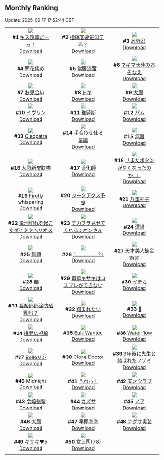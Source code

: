 ## Monthly Ranking
Update: 2025-06-17 17:52:44 CST

|      |      |      |
| :----: | :----: | :----: |
| ![](https://i.pixiv.re/c/240x480/img-master/img/2025/05/19/00/00/09/130563065_p0_master1200.jpg)<br>**#1** [キス攻撃だーっ！](https://www.pixiv.net/artworks/130563065)<br>[Download](https://i.pixiv.re/img-original/img/2025/05/19/00/00/09/130563065_p0.png) | ![](https://i.pixiv.re/c/240x480/img-master/img/2025/05/20/10/02/35/130609163_p0_master1200.jpg)<br>**#2** [指挥官要进洞了吗？](https://www.pixiv.net/artworks/130609163)<br>[Download](https://i.pixiv.re/img-original/img/2025/05/20/10/02/35/130609163_p0.jpg) | ![](https://i.pixiv.re/c/240x480/img-master/img/2025/05/20/00/00/11/130597598_p0_master1200.jpg)<br>**#3** [忍野忍](https://www.pixiv.net/artworks/130597598)<br>[Download](https://i.pixiv.re/img-original/img/2025/05/20/00/00/11/130597598_p0.png) |
| ![](https://i.pixiv.re/c/240x480/img-master/img/2025/05/18/00/00/14/130519992_p0_master1200.jpg)<br>**#4** [葬花集め](https://www.pixiv.net/artworks/130519992)<br>[Download](https://i.pixiv.re/img-original/img/2025/05/18/00/00/14/130519992_p0.jpg) | ![](https://i.pixiv.re/c/240x480/img-master/img/2025/05/19/03/03/23/130568884_p0_master1200.jpg)<br>**#5** [常服流萤](https://www.pixiv.net/artworks/130568884)<br>[Download](https://i.pixiv.re/img-original/img/2025/05/19/03/03/23/130568884_p0.jpg) | ![](https://i.pixiv.re/c/240x480/img-master/img/2025/05/20/00/00/21/130597682_p0_master1200.jpg)<br>**#6** [マキマ天使のおそなえ](https://www.pixiv.net/artworks/130597682)<br>[Download](https://i.pixiv.re/img-original/img/2025/05/20/00/00/21/130597682_p0.png) |
| ![](https://i.pixiv.re/c/240x480/img-master/img/2025/05/20/01/19/17/130600767_p0_master1200.jpg)<br>**#7** [お見合い](https://www.pixiv.net/artworks/130600767)<br>[Download](https://i.pixiv.re/img-original/img/2025/05/20/01/19/17/130600767_p0.png) | ![](https://i.pixiv.re/c/240x480/img-master/img/2025/05/19/23/11/24/130595631_p0_master1200.jpg)<br>**#8** [トキ](https://www.pixiv.net/artworks/130595631)<br>[Download](https://i.pixiv.re/img-original/img/2025/05/19/23/11/24/130595631_p0.jpg) | ![](https://i.pixiv.re/c/240x480/img-master/img/2025/05/20/16/31/05/130616053_p0_master1200.jpg)<br>**#9** [大鳳](https://www.pixiv.net/artworks/130616053)<br>[Download](https://i.pixiv.re/img-original/img/2025/05/20/16/31/05/130616053_p0.jpg) |
| ![](https://i.pixiv.re/c/240x480/img-master/img/2025/05/19/14/56/30/130580071_p0_master1200.jpg)<br>**#10** [イヴリン](https://www.pixiv.net/artworks/130580071)<br>[Download](https://i.pixiv.re/img-original/img/2025/05/19/14/56/30/130580071_p0.jpg) | ![](https://i.pixiv.re/c/240x480/img-master/img/2025/05/20/21/07/04/130624509_p0_master1200.jpg)<br>**#11** [雅努斯](https://www.pixiv.net/artworks/130624509)<br>[Download](https://i.pixiv.re/img-original/img/2025/05/20/21/07/04/130624509_p0.png) | ![](https://i.pixiv.re/c/240x480/img-master/img/2025/05/20/21/31/36/130625466_p0_master1200.jpg)<br>**#12** [パム](https://www.pixiv.net/artworks/130625466)<br>[Download](https://i.pixiv.re/img-original/img/2025/05/20/21/31/36/130625466_p0.png) |
| ![](https://i.pixiv.re/c/240x480/img-master/img/2025/05/21/00/00/48/130631933_p0_master1200.jpg)<br>**#13** [Cleopatra](https://www.pixiv.net/artworks/130631933)<br>[Download](https://i.pixiv.re/img-original/img/2025/05/21/00/00/48/130631933_p0.jpg) | ![](https://i.pixiv.re/c/240x480/img-master/img/2025/05/19/00/13/35/130564088_p0_master1200.jpg)<br>**#14** [手合わせ仕る　前編](https://www.pixiv.net/artworks/130564088)<br>[Download](https://i.pixiv.re/img-original/img/2025/05/19/00/13/35/130564088_p0.png) | ![](https://i.pixiv.re/c/240x480/img-master/img/2025/05/20/00/23/37/130598883_p0_master1200.jpg)<br>**#15** [無題](https://www.pixiv.net/artworks/130598883)<br>[Download](https://i.pixiv.re/img-original/img/2025/05/20/00/23/37/130598883_p0.png) |
| ![](https://i.pixiv.re/c/240x480/img-master/img/2025/05/20/15/55/03/130615345_p0_master1200.jpg)<br>**#16** [大凤新皮肤喵](https://www.pixiv.net/artworks/130615345)<br>[Download](https://i.pixiv.re/img-original/img/2025/05/20/15/55/03/130615345_p0.jpg) | ![](https://i.pixiv.re/c/240x480/img-master/img/2025/05/20/06/03/12/130605507_p0_master1200.jpg)<br>**#17** [道化師](https://www.pixiv.net/artworks/130605507)<br>[Download](https://i.pixiv.re/img-original/img/2025/05/20/06/03/12/130605507_p0.jpg) | ![](https://i.pixiv.re/c/240x480/img-master/img/2025/05/21/00/00/09/130631714_p0_master1200.jpg)<br>**#18** [「またボタンがなくなったのか..」](https://www.pixiv.net/artworks/130631714)<br>[Download](https://i.pixiv.re/img-original/img/2025/05/21/00/00/09/130631714_p0.png) |
| ![](https://i.pixiv.re/c/240x480/img-master/img/2025/05/20/22/38/34/130628315_p0_master1200.jpg)<br>**#19** [Firefly whispering](https://www.pixiv.net/artworks/130628315)<br>[Download](https://i.pixiv.re/img-original/img/2025/05/20/22/38/34/130628315_p0.png) | ![](https://i.pixiv.re/c/240x480/img-master/img/2025/05/20/21/18/17/130624935_p0_master1200.jpg)<br>**#20** [ジークアクス予想](https://www.pixiv.net/artworks/130624935)<br>[Download](https://i.pixiv.re/img-original/img/2025/05/20/21/18/17/130624935_p0.jpg) | ![](https://i.pixiv.re/c/240x480/img-master/img/2025/05/19/21/01/32/130590331_p0_master1200.jpg)<br>**#21** [八重神子](https://www.pixiv.net/artworks/130590331)<br>[Download](https://i.pixiv.re/img-original/img/2025/05/19/21/01/32/130590331_p0.jpg) |
| ![](https://i.pixiv.re/c/240x480/img-master/img/2025/05/20/06/47/51/130606149_p0_master1200.jpg)<br>**#22** [電池切れを起こすダイタクヘリオス](https://www.pixiv.net/artworks/130606149)<br>[Download](https://i.pixiv.re/img-original/img/2025/05/20/06/47/51/130606149_p0.jpg) | ![](https://i.pixiv.re/c/240x480/img-master/img/2025/05/18/00/01/14/130520251_p0_master1200.jpg)<br>**#23** [デカブラ見せてくれるシオンさん](https://www.pixiv.net/artworks/130520251)<br>[Download](https://i.pixiv.re/img-original/img/2025/05/18/00/01/14/130520251_p0.png) | ![](https://i.pixiv.re/c/240x480/img-master/img/2025/05/22/00/00/04/130665442_p0_master1200.jpg)<br>**#24** [遭遇](https://www.pixiv.net/artworks/130665442)<br>[Download](https://i.pixiv.re/img-original/img/2025/05/22/00/00/04/130665442_p0.png) |
| ![](https://i.pixiv.re/c/240x480/img-master/img/2025/05/19/01/44/22/130567206_p0_master1200.jpg)<br>**#25** [無題](https://www.pixiv.net/artworks/130567206)<br>[Download](https://i.pixiv.re/img-original/img/2025/05/19/01/44/22/130567206_p0.png) | ![](https://i.pixiv.re/c/240x480/img-master/img/2025/05/19/17/12/56/130582730_p0_master1200.jpg)<br>**#26** [｢……………？｣](https://www.pixiv.net/artworks/130582730)<br>[Download](https://i.pixiv.re/img-original/img/2025/05/19/17/12/56/130582730_p0.jpg) | ![](https://i.pixiv.re/c/240x480/img-master/img/2025/05/18/00/18/38/130521230_p0_master1200.jpg)<br>**#27** [天才美人錬金術師](https://www.pixiv.net/artworks/130521230)<br>[Download](https://i.pixiv.re/img-original/img/2025/05/18/00/18/38/130521230_p0.jpg) |
| ![](https://i.pixiv.re/c/240x480/img-master/img/2025/05/19/13/32/23/130578647_p0_master1200.jpg)<br>**#28** [菇](https://www.pixiv.net/artworks/130578647)<br>[Download](https://i.pixiv.re/img-original/img/2025/05/19/13/32/23/130578647_p0.jpg) | ![](https://i.pixiv.re/c/240x480/img-master/img/2025/05/20/01/43/29/130601383_p0_master1200.jpg)<br>**#29** [竜華キサキはコスプレができない](https://www.pixiv.net/artworks/130601383)<br>[Download](https://i.pixiv.re/img-original/img/2025/05/20/01/43/29/130601383_p0.png) | ![](https://i.pixiv.re/c/240x480/img-master/img/2025/05/20/00/35/57/130599334_p0_master1200.jpg)<br>**#30** [イチカ](https://www.pixiv.net/artworks/130599334)<br>[Download](https://i.pixiv.re/img-original/img/2025/05/20/00/35/57/130599334_p0.jpg) |
| ![](https://i.pixiv.re/c/240x480/img-master/img/2025/05/20/16/13/34/130615732_p0_master1200.jpg)<br>**#31** [要帮妈妈涂防晒乳吗？](https://www.pixiv.net/artworks/130615732)<br>[Download](https://i.pixiv.re/img-original/img/2025/05/20/16/13/34/130615732_p0.jpg) | ![](https://i.pixiv.re/c/240x480/img-master/img/2025/05/21/17/31/42/130651187_p0_master1200.jpg)<br>**#32** [踏まれたい](https://www.pixiv.net/artworks/130651187)<br>[Download](https://i.pixiv.re/img-original/img/2025/05/21/17/31/42/130651187_p0.png) | ![](https://i.pixiv.re/c/240x480/img-master/img/2025/05/20/00/10/49/130598383_p0_master1200.jpg)<br>**#33** [🌟](https://www.pixiv.net/artworks/130598383)<br>[Download](https://i.pixiv.re/img-original/img/2025/05/20/00/10/49/130598383_p0.jpg) |
| ![](https://i.pixiv.re/c/240x480/img-master/img/2025/05/19/00/00/12/130563090_p0_master1200.jpg)<br>**#34** [挑発の視線](https://www.pixiv.net/artworks/130563090)<br>[Download](https://i.pixiv.re/img-original/img/2025/05/19/00/00/12/130563090_p0.jpg) | ![](https://i.pixiv.re/c/240x480/img-master/img/2025/05/19/13/48/18/130570476_p0_master1200.jpg)<br>**#35** [Eula Wanted](https://www.pixiv.net/artworks/130570476)<br>[Download](https://i.pixiv.re/img-original/img/2025/05/19/13/48/18/130570476_p0.jpg) | ![](https://i.pixiv.re/c/240x480/img-master/img/2025/05/18/01/22/04/130523730_p0_master1200.jpg)<br>**#36** [Water flow](https://www.pixiv.net/artworks/130523730)<br>[Download](https://i.pixiv.re/img-original/img/2025/05/18/01/22/04/130523730_p0.png) |
| ![](https://i.pixiv.re/c/240x480/img-master/img/2025/05/20/00/18/31/130598693_p0_master1200.jpg)<br>**#37** [Belleリン](https://www.pixiv.net/artworks/130598693)<br>[Download](https://i.pixiv.re/img-original/img/2025/05/20/00/18/31/130598693_p0.jpg) | ![](https://i.pixiv.re/c/240x480/img-master/img/2025/05/20/20/18/16/130622727_p0_master1200.jpg)<br>**#38** [Clone Doctor](https://www.pixiv.net/artworks/130622727)<br>[Download](https://i.pixiv.re/img-original/img/2025/05/20/20/18/16/130622727_p0.png) | ![](https://i.pixiv.re/c/240x480/img-master/img/2025/05/20/22/30/02/130627923_p0_master1200.jpg)<br>**#39** [3年後に先生と結ばれたノゾミ](https://www.pixiv.net/artworks/130627923)<br>[Download](https://i.pixiv.re/img-original/img/2025/05/20/22/30/02/130627923_p0.png) |
| ![](https://i.pixiv.re/c/240x480/img-master/img/2025/05/21/01/10/43/130634712_p0_master1200.jpg)<br>**#40** [Midnight](https://www.pixiv.net/artworks/130634712)<br>[Download](https://i.pixiv.re/img-original/img/2025/05/21/01/10/43/130634712_p0.png) | ![](https://i.pixiv.re/c/240x480/img-master/img/2025/05/20/00/00/20/130597674_p0_master1200.jpg)<br>**#41** [うわっ！](https://www.pixiv.net/artworks/130597674)<br>[Download](https://i.pixiv.re/img-original/img/2025/05/20/00/00/20/130597674_p0.jpg) | ![](https://i.pixiv.re/c/240x480/img-master/img/2025/05/21/00/28/41/130633208_p0_master1200.jpg)<br>**#42** [天才クラブ](https://www.pixiv.net/artworks/130633208)<br>[Download](https://i.pixiv.re/img-original/img/2025/05/21/00/28/41/130633208_p0.jpg) |
| ![](https://i.pixiv.re/c/240x480/img-master/img/2025/05/19/09/30/32/130574404_p0_master1200.jpg)<br>**#43** [令嬢後輩](https://www.pixiv.net/artworks/130574404)<br>[Download](https://i.pixiv.re/img-original/img/2025/05/19/09/30/32/130574404_p0.jpg) | ![](https://i.pixiv.re/c/240x480/img-master/img/2025/05/21/21/30/12/130659376_p0_master1200.jpg)<br>**#44** [カズサ](https://www.pixiv.net/artworks/130659376)<br>[Download](https://i.pixiv.re/img-original/img/2025/05/21/21/30/12/130659376_p0.jpg) | ![](https://i.pixiv.re/c/240x480/img-master/img/2025/05/19/15/41/17/130580810_p0_master1200.jpg)<br>**#45** [ノア](https://www.pixiv.net/artworks/130580810)<br>[Download](https://i.pixiv.re/img-original/img/2025/05/19/15/41/17/130580810_p0.png) |
| ![](https://i.pixiv.re/c/240x480/img-master/img/2025/05/18/19/00/38/130549455_p0_master1200.jpg)<br>**#46** [大鳳](https://www.pixiv.net/artworks/130549455)<br>[Download](https://i.pixiv.re/img-original/img/2025/05/18/19/00/38/130549455_p0.jpg) | ![](https://i.pixiv.re/c/240x480/img-master/img/2025/05/21/18/52/47/130653504_p0_master1200.jpg)<br>**#47** [早椰恋恋](https://www.pixiv.net/artworks/130653504)<br>[Download](https://i.pixiv.re/img-original/img/2025/05/21/18/52/47/130653504_p0.jpg) | ![](https://i.pixiv.re/c/240x480/img-master/img/2025/05/18/21/14/23/130555224_p0_master1200.jpg)<br>**#48** [ナグサ実装](https://www.pixiv.net/artworks/130555224)<br>[Download](https://i.pixiv.re/img-original/img/2025/05/18/21/14/23/130555224_p0.png) |
| ![](https://i.pixiv.re/c/240x480/img-master/img/2025/05/20/17/12/35/130616947_p0_master1200.jpg)<br>**#49** [キサキ❤5](https://www.pixiv.net/artworks/130616947)<br>[Download](https://i.pixiv.re/img-original/img/2025/05/20/17/12/35/130616947_p0.png) | ![](https://i.pixiv.re/c/240x480/img-master/img/2025/05/18/20/50/20/130553924_p0_master1200.jpg)<br>**#50** [女上司(78)](https://www.pixiv.net/artworks/130553924)<br>[Download](https://i.pixiv.re/img-original/img/2025/05/18/20/50/20/130553924_p0.jpg) |
|      |
